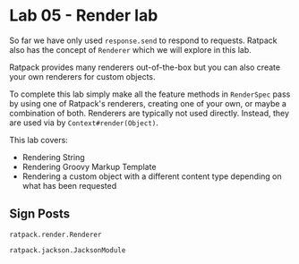 # Lab 05 - Render lab

So far we have only used `response.send` to respond to requests.  Ratpack also has the concept of `Renderer` which we will
explore in this lab.

Ratpack provides many renderers out-of-the-box but you can also create your own renderers for custom objects.

To complete this lab simply make all the feature methods in `RenderSpec` pass by using one of Ratpack's renderers, creating
one of your own, or maybe a combination of both.  Renderers are typically not used directly. Instead, they are used via by
`Context#render(Object)`.

This lab covers:

* Rendering String
* Rendering Groovy Markup Template
* Rendering a custom object with a different content type depending on what has been requested

## Sign Posts

`ratpack.render.Renderer`

`ratpack.jackson.JacksonModule`